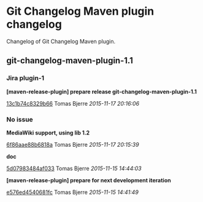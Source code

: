 # Git Changelog Maven plugin changelog

Changelog of Git Changelog Maven plugin.


## git-changelog-maven-plugin-1.1
 
  
   
   
### Jira plugin-1 
   
  
  

  
**[maven-release-plugin] prepare release git-changelog-maven-plugin-1.1**



[13c1b74c8329b66](https://github.com/tomasbjerre/git-changelog-maven-plugin/commit/13c1b74c8329b66) Tomas Bjerre *2015-11-17 20:16:06*

  

 
  
  
### No issue
  

  
**MediaWiki support, using lib 1.2**



[6f86aae88b6818a](https://github.com/tomasbjerre/git-changelog-maven-plugin/commit/6f86aae88b6818a) Tomas Bjerre *2015-11-17 20:15:39*

  
**doc**



[5d07983484af033](https://github.com/tomasbjerre/git-changelog-maven-plugin/commit/5d07983484af033) Tomas Bjerre *2015-11-15 14:44:03*

  
**[maven-release-plugin] prepare for next development iteration**



[e576ed4540681fc](https://github.com/tomasbjerre/git-changelog-maven-plugin/commit/e576ed4540681fc) Tomas Bjerre *2015-11-15 14:41:49*

  

 

